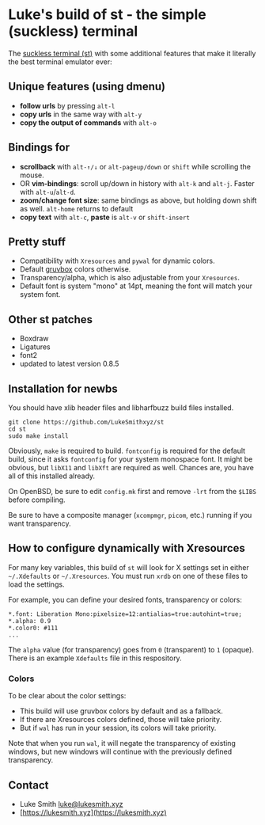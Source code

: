 # Luke's build of st - the simple (suckless) terminal

The [suckless terminal (st)](https://st.suckless.org/) with some additional
features that make it literally the best terminal emulator ever:

## Unique features (using dmenu)

+ **follow urls** by pressing `alt-l`
+ **copy urls** in the same way with `alt-y`
+ **copy the output of commands** with `alt-o`

## Bindings for

+ **scrollback** with `alt-↑/↓` or `alt-pageup/down` or `shift` while scrolling the
  mouse.
+ OR **vim-bindings**: scroll up/down in history with `alt-k` and `alt-j`.
  Faster with `alt-u`/`alt-d`.
+ **zoom/change font size**: same bindings as above, but holding down shift as
  well. `alt-home` returns to default
+ **copy text** with `alt-c`, **paste** is `alt-v` or `shift-insert`

## Pretty stuff

+ Compatibility with `Xresources` and `pywal` for dynamic colors.
+ Default [gruvbox](https://github.com/morhetz/gruvbox) colors otherwise.
+ Transparency/alpha, which is also adjustable from your `Xresources`.
+ Default font is system "mono" at 14pt, meaning the font will match your
  system font.

## Other st patches

+ Boxdraw
+ Ligatures
+ font2
+ updated to latest version 0.8.5

## Installation for newbs

You should have xlib header files and libharfbuzz build files installed.

```
git clone https://github.com/LukeSmithxyz/st
cd st
sudo make install
```

Obviously, `make` is required to build. `fontconfig` is required for the
default build, since it asks `fontconfig` for your system monospace font. It
might be obvious, but `libX11` and `libXft` are required as well. Chances are,
you have all of this installed already.

On OpenBSD, be sure to edit `config.mk` first and remove `-lrt` from the
`$LIBS` before compiling.

Be sure to have a composite manager (`xcompmgr`, `picom`, etc.) running if you
want transparency.

## How to configure dynamically with Xresources

For many key variables, this build of `st` will look for X settings set in
either `~/.Xdefaults` or `~/.Xresources`. You must run `xrdb` on one of these
files to load the settings.

For example, you can define your desired fonts, transparency or colors:

```
*.font:	Liberation Mono:pixelsize=12:antialias=true:autohint=true;
*.alpha: 0.9
*.color0: #111
...
```

The `alpha` value (for transparency) goes from `0` (transparent) to `1`
(opaque). There is an example `Xdefaults` file in this respository.

### Colors

To be clear about the color settings:

- This build will use gruvbox colors by default and as a fallback.
- If there are Xresources colors defined, those will take priority.
- But if `wal` has run in your session, its colors will take priority.

Note that when you run `wal`, it will negate the transparency of existing windows, but new windows will continue with the previously defined transparency.

## Contact

- Luke Smith <luke@lukesmith.xyz>
- [https://lukesmith.xyz](https://lukesmith.xyz)
